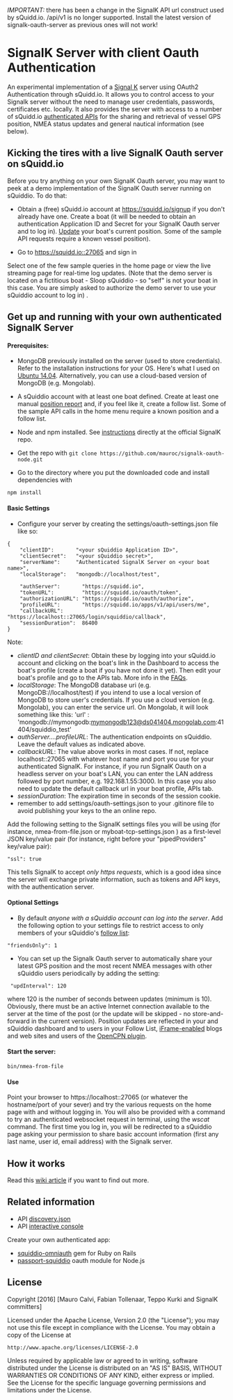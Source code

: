 _IMPORTANT:_ there has been a change in the SignalK API url construct used by sQuidd.io. /api/v1 is no longer supported. Install the latest version of signalk-oauth-server as previous ones will not work!


SignalK Server with client Oauth Authentication
================

An experimental implementation of a [Signal K](http://signalk.org) server using OAuth2 Authentication through sQuidd.io.
It allows you to control access to your Signalk server without the need to manage user credentials, passwords, certificates etc. locally. It also provides the server with access to a number of sQuidd.io [authenticated APIs](https://squidd.io/api_docs) for the sharing and retrieval of vessel GPS position, NMEA status updates and general nautical information (see below).

Kicking the tires with a live SignalK Oauth server on sQuidd.io
------------------

Before you try anything on your own SignalK Oauth server, you may want to peek at a demo implementation of the SignalK Oauth server running on sQuiddio. To do that:

* Obtain a (free) sQuidd.io account at https://squidd.io/signup if you don't already have one. Create a boat (it will be needed to obtain an authentication Application ID and Secret for your SignalK Oauth server and to log in). [Update](https://squidd.io/positions/new) your boat's current position. Some of the sample API requests require a known vessel position).

* Go to https://squidd.io::27065 and sign in

Select one of the few sample queries in the home page or view the live streaming page for real-time log updates. (Note that the demo server is located on a fictitious boat - Sloop sQuiddio - so "self" is not your boat in this case. You are simply asked to authorize the demo server to use your sQuiddio account to log in)
                                                                                                                                                                       .

## Get up and running with your own authenticated SignalK Server

#### Prerequisites:
* MongoDB previously installed on the server (used to store credentials). Refer to the installation instructions for your OS. Here's what I used on [Ubuntu 14.04](https://www.digitalocean.com/community/tutorials/how-to-install-mongodb-on-ubuntu-14-04). Alternatively, you can use a cloud-based version of MongoDB (e.g. Mongolab).
* A sQuiddio account with at least one boat defined. Create at least one manual [position report](https://squidd.io/positions/new) and, if you feel like it, create a follow list. Some of the sample API calls in the home menu require a known position and a follow list.
* Node and npm installed. See [instructions](https://github.com/signalk/signalk-server-node) directly at the official SignalK repo.

* Get the repo with `git clone https://github.com/mauroc/signalk-oauth-node.git`

* Go to the directory where you put the downloaded code and install dependencies with
````
npm install
````

#### Basic Settings
* Configure your server by creating the settings/oauth-settings.json file like so:
````
{
    "clientID":       "<your sQuiddio Application ID>",
    "clientSecret":   "<your sQuiddio secret>",
    "serverName":     "Authenticated SignalK Server on <your boat name>",
    "localStorage":   "mongodb://localhost/test",

    "authServer":       "https://squidd.io",
    "tokenURL":         "https://squidd.io/oauth/token",
    "authorizationURL": "https://squidd.io/oauth/authorize",
    "profileURL":       "https://squidd.io/apps/v1/api/users/me",
    "callbackURL":      "https://localhost::27065/login/squiddio/callback",
    "sessionDuration":  86400
}
````
Note:
* _clientID and clientSecret_: Obtain these by logging into your sQuidd.io account and clicking on the boat's link in the Dashboard to access the boat's profile (create a boat if you have not done it yet). Then edit your boat's profile and go to the APIs tab.  More info in the [FAQs](http://squidd.io/faq).
* _localStorage_: The MongoDB database uri (e.g. MongoDB://localhost/test) if you intend to use a local version of MongoDB to store user's credentials. If you use a cloud version (e.g. Mongolab), you can enter the service url. On Mongolab, it will look something like this: 'url' : 'mongodb://mymongodb:mymongodb123@ds041404.mongolab.com:41404/squiddio_test'
* _authServer....profileURL_: The authentication endpoints on sQuiddio. Leave the default values as indicated above.
* _callbackURL_: The value above works in most cases. If not, replace localhost::27065 with whatever host name and port you use for your authenticated SignalK. For instance, if you run SignalK Oauth on a headless server on your boat's LAN, you can enter the LAN address followed by port number, e.g. 192.168.1.55:3000. In this case you also need to update the default callback url in your boat profile, APIs tab.
* _sessionDuration_: The expiration time in seconds of the session cookie.
* remember to add settings/oauth-settings.json to your .gitinore file to avoid publishing your keys to the an online repo.


Add the following setting to the SignalK settings files you will be using (for instance, nmea-from-file.json or myboat-tcp-settings.json ) as a first-level JSON key/value pair (for instance, right before your "pipedProviders" key/value pair):
````
"ssl": true
````
This tells SignalK to accept *only https requests*, which is a good idea since the server will exchange private information, such as tokens and API keys, with the authentication server.


#### Optional Settings
* By default _anyone with a sQuiddio account can log into the server_. Add the following option to your settings file to restrict access to only members of your sQuiddio's [follow list](http://squidd.io/faq#follow_list):
````
"friendsOnly": 1
````
* You can set up the Signalk Oauth server to automatically share your latest GPS position and the most recent NMEA messages with other sQuiddio users periodically by adding the setting:
````
 "updInterval": 120
````
 where 120 is the number of seconds between updates (minimum is 10). Obviously, there must be an active Internet connection available to the server at the time of the post (or the update will be skipped - no store-and-forward in the current version). Position updates are reflected in your and sQuiddio dashboard and to users in your Follow List, [iFrame-enabled](http://blog.squidd.io/2015/07/sharing-your-positions-map-on-your-blog.html) blogs and web sites and users of the [OpenCPN plugin](http://squidd.io/squiddio_pi).

#### Start the server:
````
bin/nmea-from-file
````

#### Use
Point your browser to https://localhost::27065 (or whatever the hostname/port of your sever) and try the various requests on the home page with and without logging in. You will also be provided with a command to try an authenticated websocket request in terminal, using the <em>wscat</em> command.  The first time you log in, you will be redirected to a sQuiddio page asking your permission to share basic account information (first any last name, user id, email address) with the Signalk server.

How it works
----
Read this [wiki article](https://github.com/mauroc/signalk-oauth-node/wiki/The-%22skinny%22-on-how-SignalK-Oauth-works) if you want to find out more.


Related information
----
* API [discovery.json](https://squidd.io/signalk)
* API [interactive console](https://squidd.io/api_docs)

Create your own authenticated app:
* [squiddio-omniauth](https://github.com/mauroc/omniauth-squiddio) gem for Ruby on Rails
* [passport-squiddio](https://github.com/mauroc/passport-squiddio) oauth module for Node.js

License
-------
Copyright [2016] [Mauro Calvi, Fabian Tollenaar, Teppo Kurki and SignalK committers]

Licensed under the Apache License, Version 2.0 (the "License");
you may not use this file except in compliance with the License.
You may obtain a copy of the License at

    http://www.apache.org/licenses/LICENSE-2.0

Unless required by applicable law or agreed to in writing, software
distributed under the License is distributed on an "AS IS" BASIS,
WITHOUT WARRANTIES OR CONDITIONS OF ANY KIND, either express or implied.
See the License for the specific language governing permissions and
limitations under the License.



